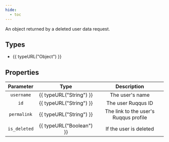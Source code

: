 ```yaml
---
hide:
  - toc
---
```


An object returned by a deleted user data request.

## Types

- {{ typeURL("Object") }}

## Properties

| Parameter    | Type                     | Description                            |
|:------------:|:------------------------:|:--------------------------------------:|
| `username`   | {{ typeURL("String") }}  | The user's name                        |
| `id`         | {{ typeURL("String") }}  | The user Ruqqus ID                     |
| `permalink`  | {{ typeURL("String") }}  | The link to the user's Ruqqus profile  |
| `is_deleted` | {{ typeURL("Boolean") }} | If the user is deleted                 |